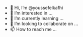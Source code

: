 - 👋 Hi, I’m @youssefelkafhi
- 👀 I’m interested in ...
- 🌱 I’m currently learning ...
- 💞️ I’m looking to collaborate on ...
- 📫 How to reach me ...

<!---
youssefelkafhi/youssefelkafhi is a ✨ special ✨ repository because its `README.md` (this file) appears on your GitHub profile.
You can click the Preview link to take a look at your changes.
--->
